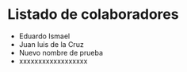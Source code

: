 # Listado de colaboradores
* Eduardo Ismael
* Juan luis de la Cruz
* Nuevo nombre de prueba
* xxxxxxxxxxxxxxxxxx